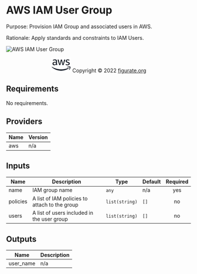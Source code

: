 # AWS IAM User Group

Purpose: Provision IAM Group and associated users in AWS.

Rationale: Apply standards and constraints to IAM Users.

![AWS IAM User Group](aws\_iam\_group.png)

<footer>
  <p style="text-align:center">
    <img src="aws-logo.png"/>  
    Copyright &copy; 2022 <a href="https://www.figurate.org">figurate.org</a>
  </p>
</footer>

## Requirements

No requirements.

## Providers

| Name | Version |
|------|---------|
| aws | n/a |

## Inputs

| Name | Description | Type | Default | Required |
|------|-------------|------|---------|:--------:|
| name | IAM group name | `any` | n/a | yes |
| policies | A list of IAM policies to attach to the group | `list(string)` | `[]` | no |
| users | A list of users included in the user group | `list(string)` | `[]` | no |

## Outputs

| Name | Description |
|------|-------------|
| user\_name | n/a |

